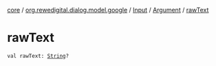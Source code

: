 [core](../../../index.md) / [org.rewedigital.dialog.model.google](../../index.md) / [Input](../index.md) / [Argument](index.md) / [rawText](./raw-text.md)

# rawText

`val rawText: `[`String`](https://kotlinlang.org/api/latest/jvm/stdlib/kotlin/-string/index.html)`?`